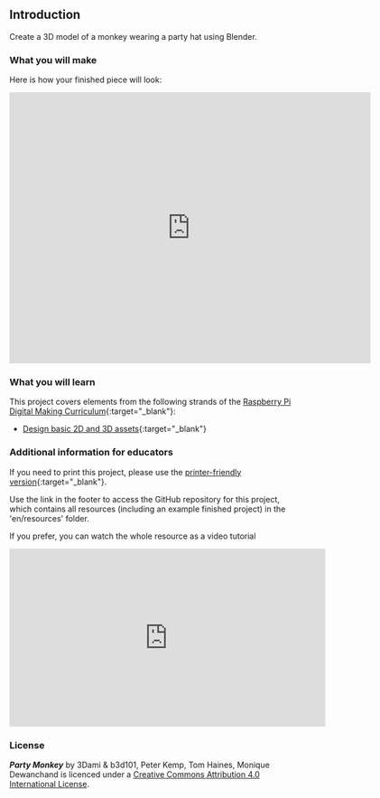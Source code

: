 ## Introduction

Create a 3D model of a monkey wearing a party hat using Blender.

### What you will make

Here is how your finished piece will look:

<div class="sketchfab-embed-wrapper"><iframe width="640" height="480" src="https://sketchfab.com/models/11edaf9b8d1b4d62b5b30b28a292df71/embed" frameborder="0" allowvr allowfullscreen mozallowfullscreen="true" webkitallowfullscreen="true" onmousewheel=""></iframe>
</div>


### What you will learn

This project covers elements from the following strands of the [Raspberry Pi Digital Making Curriculum](http://rpf.io/curriculum){:target="_blank"}:

+ [Design basic 2D and 3D assets](https://curriculum.raspberrypi.org/design/creator/){:target="_blank"}

### Additional information for educators

If you need to print this project, please use the [printer-friendly version](https://projects.raspberrypi.org/en/projects/blender-party-monkey/print){:target="_blank"}.

Use the link in the footer to access the GitHub repository for this project, which contains all resources (including an example finished project) in the 'en/resources' folder.

If you prefer, you can watch the whole resource as a video tutorial

<iframe width="560" height="315" src="https://www.youtube.com/embed/8TXPfOx8jNE?rel=0" frameborder="0" allowfullscreen></iframe>


### License

***Party Monkey*** by 3Dami & b3d101, Peter Kemp, Tom Haines, Monique Dewanchand is licenced under a [Creative Commons Attribution 4.0 International License](http://creativecommons.org/licenses/by-sa/4.0/).
